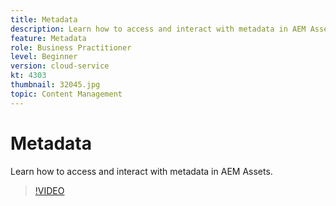 ```yaml
---
title: Metadata
description: Learn how to access and interact with metadata in AEM Assets.
feature: Metadata
role: Business Practitioner
level: Beginner
version: cloud-service
kt: 4303
thumbnail: 32045.jpg
topic: Content Management
---
```


# Metadata

 Learn how to access and interact with metadata in AEM Assets.

>[!VIDEO](https://video.tv.adobe.com/v/32045/?quality=12&learn=on&hidetitle=true)